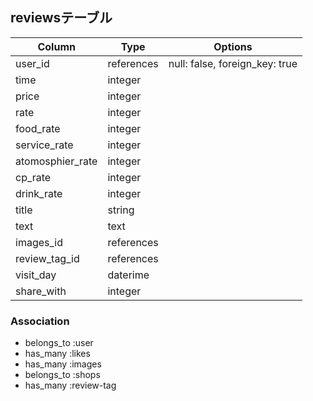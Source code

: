 ## reviewsテーブル

|Column|Type|Options|
|------|----|-------|
|user_id|references|null: false, foreign_key: true|
|time|integer||
|price|integer||
|rate |integer||
|food_rate |integer||
|service_rate|integer||
|atomosphier_rate|integer||
|cp_rate|integer||
|drink_rate|integer||
|title|string||
|text|text||
|images_id|references||
|review_tag_id|references||
|visit_day|daterime||
|share_with|integer||

### Association
- belongs_to :user
- has_many :likes
- has_many :images
- belongs_to :shops
- has_many :review-tag
